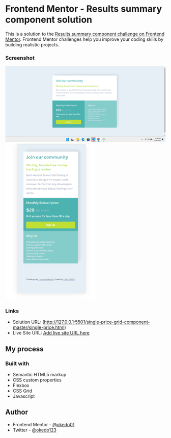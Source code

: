 # Frontend Mentor - Results summary component solution

This is a solution to the [Results summary component challenge on Frontend Mentor](https://www.frontendmentor.io/challenges/results-summary-component-CE_K6s0maV). Frontend Mentor challenges help you improve your coding skills by building realistic projects. 

### Screenshot

![Desktop](/results-summary-component-main/assets/images/desktop.png) ![Mobile](/results-summary-component-main/assets/images/mobile.png)

### Links

- Solution URL: (http://127.0.0.1:5501/single-price-grid-component-master/single-price.html)
- Live Site URL: [Add live site URL here](https://your-live-site-url.com)

## My process

### Built with

- Semantic HTML5 markup
- CSS custom properties
- Flexbox
- CSS Grid
- Javascript

## Author
- Frontend Mentor - [@okedo01](https://www.frontendmentor.io/profile/okedo01)
- Twitter - [@okedo123](https://www.twitter.com/okedo123)